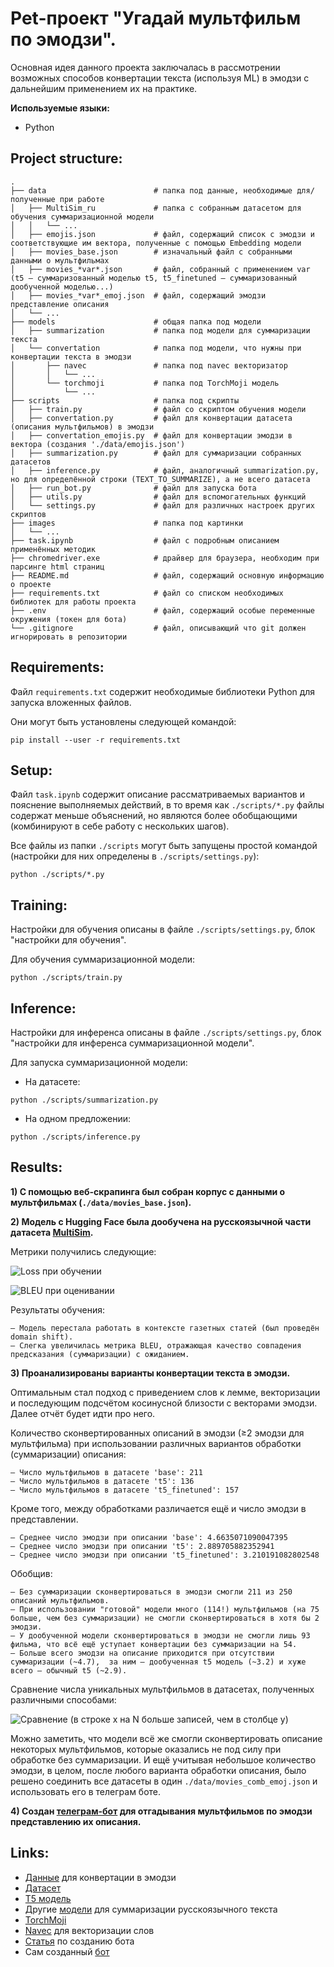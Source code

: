# Pet-проект "Угадай мультфильм по эмодзи".
Основная идея данного проекта заключалась в рассмотрении возможных способов конвертации текста (используя ML) в эмодзи с дальнейшим применением их на практике.

**Используемые языки:**
* Python


## Project structure:
    .
    ├── data                        # папка под данные, необходимые для/полученные при работе
    │   ├── MultiSim_ru             # папка с собранным датасетом для обучения суммаризационной модели
    │   │   └── ...
    │   ├── emojis.json             # файл, содержащий список с эмодзи и соответствующие им вектора, полученные с помощью Embedding модели
    │   ├── movies_base.json        # изначальный файл с собранными данными о мультфильмах
    │   ├── movies_*var*.json       # файл, собранный с применением var (t5 — суммаризованный моделью t5, t5_finetuned — суммаризованный дообученной моделью...)
    │   ├── movies_*var*_emoj.json  # файл, содержащий эмодзи представление описания
    │   └── ...                     
    ├── models                      # общая папка под модели
    │   ├── summarization           # папка под модели для суммаризации текста
    │   └── convertation            # папка под модели, что нужны при конвертации текста в эмодзи
    │       ├── navec               # папка под navec векторизатор
    │       │   └── ... 
    │       └── torchmoji           # папка под TorchMoji модель
    │           └── ... 
    ├── scripts                     # папка под скрипты
    │   ├── train.py                # файл со скриптом обучения модели
    │   ├── convertation.py         # файл для конвертации датасета (описания мультфильмов) в эмодзи
    │   ├── convertation_emojis.py  # файл для конвертации эмодзи в вектора (создания './data/emojis.json')
    │   ├── summarization.py        # файл для суммаризации собранных датасетов
    │   ├── inference.py            # файл, аналогичный summarization.py, но для определённой строки (TEXT_TO_SUMMARIZE), а не всего датасета
    │   ├── run_bot.py              # файл для запуска бота
    │   ├── utils.py                # файл для вспомогательных функций
    │   └── settings.py             # файл для различных настроек других скриптов
    ├── images                      # папка под картинки
    │   └── ... 
    ├── task.ipynb                  # файл с подробным описанием применённых методик
    ├── chromedriver.exe            # драйвер для браузера, необходим при парсинге html страниц
    ├── README.md                   # файл, содержащий основную информацию о проекте
    ├── requirements.txt            # файл со списком необходимых библиотек для работы проекта
    ├── .env                        # файл, содержащий особые переменные окружения (токен для бота)
    └── .gitignore                  # файл, описывающий что git должен игнорировать в репозитории


## Requirements:
Файл `requirements.txt` содержит необходимые библиотеки Python для запуска вложенных файлов.

Они могут быть установлены следующей командой:
```
pip install --user -r requirements.txt
```


## Setup:
Файл `task.ipynb` содержит описание рассматриваемых вариантов и пояснение выполняемых действий, в то время как `./scripts/*.py` файлы содержат меньше объяснений, но являются более обобщающими (комбинируют в себе работу с нескольких шагов).

Все файлы из папки `./scripts` могут быть запущены простой командой (настройки для них определены в `./scripts/settings.py`):
```
python ./scripts/*.py
```


## Training:
Настройки для обучения описаны в файле `./scripts/settings.py`, блок "настройки для обучения".

Для обучения суммаризационной модели:
```
python ./scripts/train.py
```


## Inference:
Настройки для инференса описаны в файле `./scripts/settings.py`, блок "настройки для инференса суммаризационной модели".

Для запуска суммаризационной модели:
* На датасете:
```
python ./scripts/summarization.py
```
* На одном предложении:
```
python ./scripts/inference.py
```


## Results:
**1) С помощью веб-скрапинга был собран корпус с данными о мультфильмах (`./data/movies_base.json`).**

**2) Модель с Hugging Face была дообучена на русскоязычной части датасета [MultiSim](https://huggingface.co/datasets/MichaelR207/MultiSim).**

Метрики получились следующие:

![Loss при обучении](./images/loss.png)

![BLEU при оценивании](./images/BLEU.png)

Результаты обучения:

    — Модель перестала работать в контексте газетных статей (был проведён domain shift).
    — Слегка увеличилась метрика BLEU, отражающая качество совпадения предсказания (суммаризации) с ожиданием.

**3) Проанализированы варианты конвертации текста в эмодзи.**

Оптимальным стал подход с приведением слов к лемме, векторизации и последующим подсчётом косинусной близости с векторами эмодзи. Далее отчёт будет идти про него.

Количество сконвертированных описаний в эмодзи (≥2 эмодзи для мультфильма) при использовании различных вариантов обработки (суммаризации) описания:

    — Число мультфильмов в датасете 'base': 211
    — Число мультфильмов в датасете 't5': 136
    — Число мультфильмов в датасете 't5_finetuned': 157
  
Кроме того, между обработками различается ещё и число эмодзи в представлении. 

    — Среднее число эмодзи при описании 'base': 4.6635071090047395
    — Среднее число эмодзи при описании 't5': 2.889705882352941
    — Среднее число эмодзи при описании 't5_finetuned': 3.210191082802548

Обобщив:

    — Без суммаризации сконвертироваться в эмодзи смогли 211 из 250 описаний мультфильмов.
    — При использовании "готовой" модели много (114!) мультфильмов (на 75 больше, чем без суммаризации) не смогли сконвертироваться в хотя бы 2 эмодзи.
    — У дообученной модели сконвертироваться в эмодзи не смогли лишь 93 фильма, что всё ещё уступает конвертации без суммаризации на 54.
    — Больше всего эмодзи на описание приходится при отсутствии суммаризации (~4.7),  за ним — дообученная t5 модель (~3.2) и хуже всего — обычный t5 (~2.9).

Сравнение числа уникальных мультфильмов в датасетах, полученных различными способами:

![Сравнение (*в строке x на N больше записей, чем в столбце y*)](./images/movies_emojized.png)

Можно заметить, что модели всё же смогли сконвертировать описание некоторых мультфильмов, которые оказались не под силу при обработке без суммаризации.
И ещё учитывая небольшое количество эмодзи, в целом, после любого варианта обработки описания, было решено соединить все датасеты в один `./data/movies_comb_emoj.json` и использовать его в телеграм боте.

**4) Создан [телеграм-бот](https://t.me/movie_emoji_bot) для отгадывания мультфильмов по эмодзи представлению их описания.**


## Links:
* [Данные](https://www.kinopoisk.ru/) для конвертации в эмодзи
* [Датасет](https://huggingface.co/datasets/MichaelR207/MultiSim)
* [T5 модель](https://huggingface.co/IlyaGusev/rut5_base_sum_gazeta)
* Другие [модели](https://github.com/IlyaGusev/summarus) для суммаризации русскоязычного текста
* [TorchMoji](https://github.com/huggingface/torchMoji)
* [Navec](https://github.com/natasha/navec) для векторизации слов
* [Статья](https://habr.com/ru/articles/442800/) по созданию бота
* Сам созданный [бот](https://t.me/movie_emoji_bot)